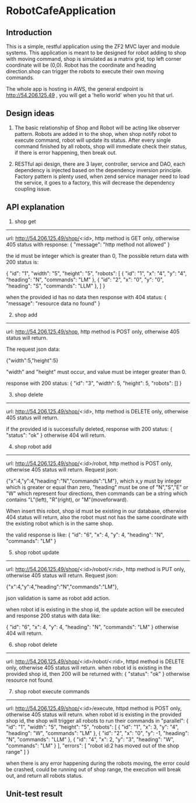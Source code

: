 RobotCafeApplication
====================

Introduction
------------
This is a simple, restful application using the ZF2 MVC layer and module
systems. This application is meant to be designed for robot adding to shop with moving command,
shop is simulated as a matrix grid, top left corner coordinate will be (0,0). Robot has the
coordinate and heading direction.shop can trigger the robots to execute their own moving commands.

The whole app is hosting in AWS,
the general endpoint is http://54.206.125.49 , you will get a 'hello world' when you hit that url.



Design ideas
------------
1. The basic relationship of Shop and Robot will be acting like observer pattern. Robots are added in to the shop, when
shop notify robot to execute command, robot will update its status. After every single command finished by all robots,
shop will immediate check their status, if there is error happening, then break out.

2. RESTful api design, there are 3 layer, controller, service and DAO, each dependency is injected based on the dependency
inversion principle. Factory pattern is plenty used, when zend service manager need to load the service, it goes to a factory,
this will decrease the dependency coupling issue.



API explanation
----------------

1. shop get
-----------
url: http://54.206.125.49/shop/<:id>, http method is GET only, otherwise 405 status with response:
{
  "message": "http method not allowed"
}

the id must be integer which is greater than 0,
The possible return data with 200 status is:

{
  "id": "1",
  "width": "5",
  "height": "5",
  "robots": [
    {
      "id": "1",
      "x": "4",
      "y": "4",
      "heading": "N",
      "commands": "LM"
    },
    {
      "id": "2",
      "x": "0",
      "y": "0",
      "heading": "S",
      "commands": "LLM"
    },
  ]
}

when the provided id has no data then response with 404 status:
{
  "message": "resource data no found"
}


2. shop add
-----------
url: http://54.206.125.49/shop, http method is POST only, otherwise 405 status will return.

The request json data:

{"width":5,"height":5}

"width" and "height" must occur, and value must be integer greater than 0.

response with 200 status:
{
  "id": "3",
  "width": 5,
  "height": 5,
  "robots": []
}

3. shop delete
--------------
url: http://54.206.125.49/shop/<:id>, http method is DELETE only, otherwise 405 status will return.

if the provided id is successfully deleted, response with 200 status:
{
  "status": "ok"
}
otherwise 404 will return.

4. shop robot add
-----------------
url: http://54.206.125.49/shop/<:id>/robot, http method is POST only, otherwise 405 status will return.
Request json:

{"x":4,"y":4,"heading":"N","commands":"LM"},
which x,y must by integer which is greater or equal than zero, "heading" must be one of "N","S","E" or "W" which represent
four directions, then commands can be a string which contains "L"(left), "R"(right), or "M"(moveforward).

When insert this robot, shop id must be existing in our database, otherwise 404 status will return, also the robot must not
has the same coordinate with the existing robot which is in the same shop.

the valid response is like:
{
  "id": "6",
  "x": 4,
  "y": 4,
  "heading": "N",
  "commands": "LM"
}


5. shop robot update
-------------------
url: http://54.206.125.49/shop/<:id>/robot/<:rid>, http method is PUT only, otherwise 405 status will return.
Request json:

{"x":4,"y":4,"heading":"N","commands":"LM"},

json validation is same as robot add action.

when robot id is existing in the shop id, the update action will be executed and response 200 status with data like:

{
  "id": "6",
  "x": 4,
  "y": 4,
  "heading": "N",
  "commands": "LM"
}
otherwise 404 will return.


6. shop robot delete
--------------------
url: http://54.206.125.49/shop/<:id>/robot/<:rid>, httpd method is DELETE only, otherwise 405 status will return.
when robot id is existing in the provided shop id, then 200 will be returned with:
{
  "status": "ok"
}
otherwise resource not found.

7. shop robot execute commands
------------------------------
url: http://54.206.125.49/shop/<:id>/execute, httpd method is POST only, otherwise 405 status will return.
when robot id is existing in the provided shop id, the shop will trigger all robots to run their commands in "parallel":
{
  "id": "1",
  "width": "5",
  "height": "5",
  "robots": [
    {
      "id": "1",
      "x": 3,
      "y": "4",
      "heading": "W",
      "commands": "LM"
    },
    {
      "id": "2",
      "x": "0",
      "y": -1,
      "heading": "N",
      "commands": "LLM"
    },
    {
      "id": "4",
      "x": 2,
      "y": "3",
      "heading": "W",
      "commands": "LM"
    }
  ],
  "errors": [
    "robot id:2 has moved out of the shop range"
  ]
}

when there is any error happening during the robots moving, the error could be crashed, could be running out of shop
range, the execution will break out, and return all robots status.



Unit-test result
----------------






